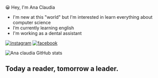   😀 Hey, I'm Ana Claudia 
- I'm new at this "world" but I'm interested in learn everything about computer science
- I’m currently learning english
- I'm working as a dental assistant

[![instagram](https://img.shields.io/badge/Instagram-E4405F?style=for-the-badge&logo=instagram&logoColor=white)](https://www.instagram.com/4na.claudia/)
[![facebook](https://img.shields.io/badge/Facebook-1877F2?style=for-the-badge&logo=facebook&logoColor=white)](https://www.facebook.com/its4naclaudia/)


![Ana claudia GitHub stats](https://github-readme-stats.vercel.app/api?username=itsanaclaudia&show_icons=true&theme=radical)

## Today a reader, tomorrow a leader.
